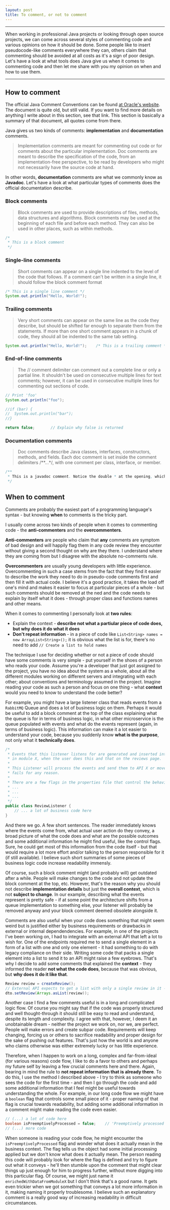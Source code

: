```yaml
---
layout: post
title: To comment, or not to comment
---
```


---

When working in professional Java projects or looking through open source projects, we can come across several styles of commenting code and various opinions on how it should be done. Some people like to insert pseudocode-like comments everywhere they can, others claim that commenting should be avoided at all costs as it's a sign of poor design. Let's have a look at what tools does Java give us when it comes to commenting code and then let me share with you my opinion on when and how to use them.

---
## How to comment

The official Java Comment Conventions can be found [at Oracle's website](http://www.oracle.com/technetwork/java/codeconventions-141999.html). The document is quite old, but still valid. If you want to find more details on anything I write about in this section, see that link. This section is basically a summary of that document, all quotes come from there.

Java gives us two kinds of comments: **implementation** and **documentation** comments.

> Implementation comments are meant for commenting out code or for comments about the particular implementation. Doc comments are meant to describe the specification of the code, from an implementation-free perspective, to be read by developers who might not necessarily have the source code at hand.

In other words, **documentation** comments are what we commonly know as **Javadoc**. Let's have a look at what particular types of comments does the official documentation describe.

### Block comments

> Block comments are used to provide descriptions of files, methods, data structures and algorithms. Block comments may be used at the beginning of each file and before each method. They can also be used in other places, such as within methods.

```java
/*
 * This is a block comment
 */
```

### Single-line comments

> Short comments can appear on a single line indented to the level of the code that follows. If a comment can't be written in a single line, it should follow the block comment format

```java
/* This is a single line comment */
System.out.println("Hello, World!");
```

### Trailing comments

> Very short comments can appear on the same line as the code they describe, but should be shifted far enough to separate them from the statements. If more than one short comment appears in a chunk of code, they should all be indented to the same tab setting.

```java
System.out.println("Hello, World!");	/* This is a trailing comment */
```

### End-of-line comments

> The // comment delimiter can comment out a complete line or only a partial line. It shouldn't be used on consecutive multiple lines for text comments; however, it can be used in consecutive multiple lines for commenting out sections of code.

```java
// Print 'foo'
System.out.println("foo");

//if (bar) {
//	System.out.println("bar");
//}

return false;		// Explain why false is returned
```

### Documentation comments

> Doc comments describe Java classes, interfaces, constructors, methods, and fields. Each doc comment is set inside the comment delimiters /\*\*...\*/, with one comment per class, interface, or member.

```java
/**
 * This is a javadoc comment. Notice the double * at the opening, which distinguishes it from a block comment.
 */
```

## When to comment

Comments are probably the easiest part of a programming language's syntax - but knowing **when** to comments is the tricky part.

I usually come across two kinds of people when it comes to commenting code - the **anti-commenters** and the **overcommenters**.

**Anti-commenters** are people who claim that **any** comments are symptom of bad design and will happily flag them in any code review they encounter without giving a second thought on why are they there. I understand where they are coming from but I disagree with the absolute no-comments rule. 

**Overcommenters** are usually young developers with little experience. Overcommenting in such a case stems from the fact that they find it easier to describe the work they need to do in pseudo-code comments first and then fill it with actual code. I believe it's a good practice, it takes the load off one's mind and makes it easier to focus at particular pieces of a whole - but such comments should be removed at the ned and the code needs to explain by itself what it does - through proper class and functions names and other means.

When it comes to commenting I personally look at **two rules**:
* Explain the context - **describe not what a partiular piece of code does, but why does it do what it does**
* **Don't repeat information** - in a piece of code like `List<String> names = new ArrayList<String>();` it is obvious what the list is for, there's no need to add `// Create a list to hold names`

The technique I use for deciding whether or not a piece of code should have some comments is very simple - put yourself in the shoes of a person who reads your code. Assume you're a developer that just got assigned to the project, you have no idea about the system as a whole, about all the different modules working on different servers and integrating with each other; about conventions and terminology assumed in the project. Imagine reading your code as such a person and focus on one thing - what **context** would you need to know to understand the code better?

For example, you might have a large listener class that reads events from a `RabbitMQ` Queue and does a lot of business logic on them. Perhaps it would be useful to add a block comment at the top of the class explaining what the queue is for in terms of business logic, in what other microservice is the queue populated with events and what do the events represent (again, in terms of business logic). This information can make it a lot easier to understand your code, because you suddenly know **what is the purpose**, not only what it **technically does**.

```java
/*
 * Events that this listener listens for are generated and inserted into the queue
 * in module X, when the user does this and that on the reviews page.
 *
 * This Listener will process the events and send them to API X or move them to an error queue if processing
 * fails for any reason.
 *
 * There are a few flags in the properties file that control the behaviour of this logic:
 * ...
 * ...
 * ...
 */
public class ReviewListener {
	// ... a lot of business code here
}
```

And there we go. A few short sentences. The reader immediately knows where the events come from, what actual user action do they convey, a broad picture of what the code does and what are the possible outcomes and some additional information he might find useful, like the control flags.
Sure, he could get most of this information from the code itself - but that would require a lot more effort and/or talking to the person responsible for it (if still available). I believe such short summaries of some pieces of business logic code increase readability immensly.

Of course, such a block comment might (and probably will) get outdated after a while. People will make changes to the code and not update the block comment at the top, etc. However, that's the reason why you should not describe **implementation details** but just the **overall context**, which is not **subject to change**. In our example, describing what the events represent is pretty safe - if at some point the architecture shifts from a queue implementation to something else, your listener will probably be removed anyway and your block comment deemed obsolete alongside it.

Comments are also useful when your code does something that might seem weird but is justified either by business requirements or drawbacks in external or internal dependendencies. For example, in one of the projects I've been working on, I had to integrate with an external API that left a lot to wish for. One of the endpoints required me to send a single element in a form of a list with one and only one element - it had something to do with legacy compliance on their side. Writing some code that packs a single element into a list to send it to an API might raise a few eyebrows. That's why I decide to add some comments that explained the **context** - they informed the reader **not what the code does**, because that was obvious, but **why does it do it like that**.

```java
Review review = createReview();
// External API expects to get a list with only a single review in it - others will be ignored.
dto.setReview(Arrays.asList(review));
```

Another case I find a few comments useful is in a long and complicated logic flow. Of course you might say that if the code was properly structured and well thought-through it should still be easy to read and understand, despite its length and complexity. I agree with that, however, I deem it an unobtainable dream - neither the project we work on, nor we, are perfect. People will make errors and create subpar code. Requirements will keep changing, forcing us or others to sacrifice readability and proper design for the sake of pushing out features. That's just how the world is and anyone who claims otherwise was either extremely lucky or has little experience.

Therefore, when I happen to work on a long, complex and far-from-ideal (for various reasons) code flow, I like to do a favor to others and perhaps my future self by leaving a few crucial comments here and there. Again, bearing in mind the rule to **not repeat information that is already there**. To do this, I use the method I described above - I try to think as someone who sees the code for the first time - and then I go through the code and add some additional information that I feel might be useful towards understanding the whole. For example, in our long code flow we might have a `boolean` flag that controls some small piece of it - proper naming of that flag is crucial towards readability, but adding some additional information in a comment might make reading the code even easier.

```java
// (...) a lot of code here
boolean isPreemptivelyProcessed = false;	// 'Preemptively processed' in this case means data from module X has been collected and added to the processed object
// (...) more code
```

When someone is reading your code flow, he might encounter the `isPreemptivelyProcessed` flag and wonder what does it actually mean in the business context. The flag tells us the object had some initial processing applied but we don't know what does it actually mean. The person reading this code will probably look for where the flag is defined and try to figure out what it conveys - he'll then stumble upon the comment that might clear things up just enough for him to progress further, without more digging into this particular flag. Of course, we might just name it `enrichedWithDataFromModuleX` but I don't think that's a good name. It gets even trickier when we got something that conveys a lot more information in it, making naming it properly troublesome. I believe such an explanatory comment is a really good way of increasing readability in difficult circumstances.